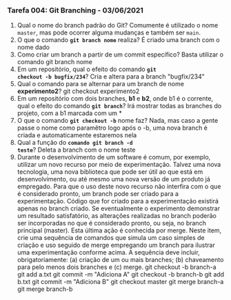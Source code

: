 ### Tarefa 004: Git Branching - 03/06/2021

1. Qual o nome do branch padrão do Git?
Comumente é utilizado o nome `master`, mas pode ocorrer alguma mudanças e também ser `main`.
2. O que o comando **<code>git branch nome</code>** realiza?
É criado uma branch com o nome dado
3. Como criar um branch a partir de um commit específico?
Basta utilizar o comando git branch nome <id-sha1-commit>
4. Em um repositório, qual o efeito do comando **<code>git checkout -b bugfix/234</code>**?
Cria e altera para a branch "bugfix/234"
5. Qual o comando para se alternar para um branch de nome **experimento2**?
git checkout experimento2
6. Em um repositório com dois branches, **b1** e **b2**, onde b1 é o corrente, qual o efeito do comando **<code>git branch</code>**?
Irá mostrar todas as branches do projeto, com a b1 marcada com um *
7. O que o comando **<code>git checkout -b</code>** nome faz?
Nada, mas caso a gente passe o nome como paramêtro logo após o -b, uma nova branch é criada e automaticamente estaremos nela
8. Qual a função do <code>**comando git branch -d teste</code>**?
Deleta a branch com o nome teste
9. Durante o desenvolvimento de um software é comum, por exemplo, utilizar um novo recurso por meio de experimentação. Talvez uma nova tecnologia, uma nova biblioteca que pode ser útil ao que está em desenvolvimento, ou até mesmo uma nova versão de um produto já empregado. Para que o uso deste novo recurso não interfira com o que é considerado pronto, um branch pode ser criado para a experimentação. Código que for criado para a experimentação existirá apenas no branch criado. Se eventualmente o experimento demonstrar um resultado satisfatório, as alterações realizadas no branch poderão ser incorporadas no que é considerado pronto, ou seja, no branch principal (master). Esta última ação é conhecida por merge. Neste item, crie uma sequência de comandos que simula um caso simples de criação e uso seguido de merge empregando um branch para ilustrar uma experimentação conforme acima. A sequência deve incluir, obrigatoriamente: (a) criação de um ou mais branches; (b) chaveamento para pelo menos dois branches e (c) merge.
git checkout -b branch-a
git add a.txt
git commit -m "Adiciona A"
git checkout -b branch-b
git add b.txt
git commit -m "Adiciona B"
git checkout master
git merge branch-a
git merge branch-b
